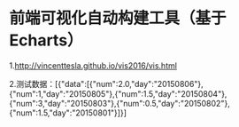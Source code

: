 # 前端可视化自动构建工具（基于Echarts）

1.http://vincenttesla.github.io/vis2016/vis.html

2.测试数据：[{"data":[{"num":2.0,"day":"20150806"},{"num":1,"day":"20150805"},{"num":1.5,"day":"20150804"},{"num":3,"day":"20150803"},{"num":0.5,"day":"20150802"},{"num":1.5,"day":"20150801"}]}]
